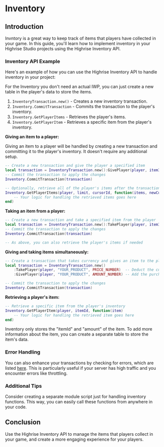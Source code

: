 # Inventory

## Introduction

Invntory is a great way to keep track of items that players have collected in your game. In this guide, you'll learn how to implement inventory in your Highrise Studio projects using the Highrise Inventory API.

### Inventory API Example

Here's an example of how you can use the Highrise Inventory API to handle inventory in your project:

<Note type="warning">
For the Inventory you don't need an actual IWP, you can just create a new table in the player's data to store the items.
</Note>

1. `InventoryTransaction.new()` - Creates a new inventory transaction.
2. `Inventory.CommitTransaction` - Commits the transaction to the player's inventory.
3. `Inventory.GetPlayerItems` - Retrieves the player's items.
4. `Inventory.GetPlayerItem` - Retrieves a specific item from the player's inventory.

**Giving an item to a player:**

Giving an item to a player will be handled by creating a new transaction and committing it to the player's inventory. It doesn't require any additional setup.

```lua
-- Create a new transaction and give the player a specified item
local transaction = InventoryTransaction.new():GivePlayer(player, itemId, amount)
-- Commit the transaction to apply the changes
Inventory.CommitTransaction(transaction)

-- Optionally, retrieve all of the player's items after the transaction is completed
Inventory.GetPlayerItems(player, limit, cursorId, function(items, newCursorId, errorCode)
    -- Your logic for handling the retrieved items goes here
end)
```

**Taking an item from a player:**

```lua
-- Create a new transaction and take a specified item from the player
local transaction = InventoryTransaction.new():TakePlayer(player, itemId, amount)
-- Commit the transaction to apply the changes
Inventory.CommitTransaction(transaction)

-- As above, you can also retrieve the player's items if needed
```

**Giving and taking items simultaneously:**

```lua
-- Create a transaction that takes currency and gives an item to the player
local transaction = InventoryTransaction.new()
    :TakePlayer(player, "YOUR_PRODUCT", PRICE_NUMBER)  -- Deduct the currency
    :GivePlayer(player, "YOUR_PRODUCT", AMOUNT_NUMBER) -- Add the purchased item

-- Commit the transaction to apply the changes
Inventory.CommitTransaction(transaction)
```

**Retrieving a player's item:**

```lua
-- Retrieve a specific item from the player's inventory
Inventory.GetPlayerItem(player, itemId, function(item)
    -- Your logic for handling the retrieved item goes here
end)
```

<Note type="warning">
Inventory only stores the "itemId" and "amount" of the item. To add more information about the item, you can create a separate table to store the item's data.
</Note>

### Error Handling
You can also enhance your transactions by checking for errors, which are listed [here](https://create.highrise.game/learn/studio/api/classes/InventoryError). This is particularly useful if your server has high traffic and you encounter errors like throttling.

### Additional Tips
Consider creating a separate module script just for handling inventory functions. This way, you can easily call these functions from anywhere in your code.

## Conclusion

Use the Highrise Inventory API to manage the items that players collect in your game, and create a more engaging experience for your players.